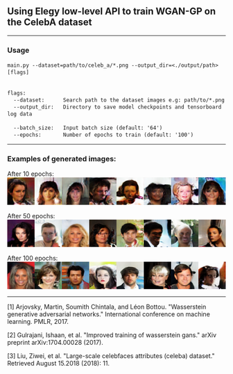 ## Using Elegy low-level API to train WGAN-GP on the CelebA dataset


***
### Usage
```
main.py --dataset=path/to/celeb_a/*.png --output_dir=<./output/path> [flags]


flags:
  --dataset:      Search path to the dataset images e.g: path/to/*.png
  --output_dir:   Directory to save model checkpoints and tensorboard log data

  --batch_size:   Input batch size (default: '64')
  --epochs:       Number of epochs to train (default: '100')
```

***
### Examples of generated images:

After  10 epochs: ![Example of generated images after 10 epochs](images/epoch-0009.png)

After  50 epochs: ![Example of generated images after 10 epochs](images/epoch-0049.png)

After 100 epochs: ![Example of generated images after 10 epochs](images/epoch-0099.png)


***
[1] Arjovsky, Martin, Soumith Chintala, and Léon Bottou. "Wasserstein generative adversarial networks." International conference on machine learning. PMLR, 2017.

[2] Gulrajani, Ishaan, et al. "Improved training of wasserstein gans." arXiv preprint arXiv:1704.00028 (2017).

[3] Liu, Ziwei, et al. "Large-scale celebfaces attributes (celeba) dataset." Retrieved August 15.2018 (2018): 11.

